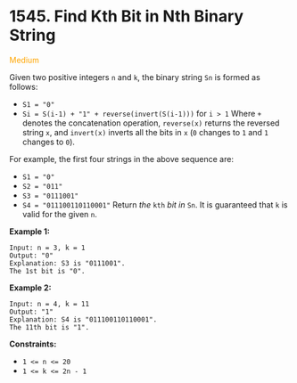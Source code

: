 # 1545. Find Kth Bit in Nth Binary String
<span style="color:orange">Medium</span>

Given two positive integers `n` and `k`, the binary string `Sn` is formed as follows:
- `S1 = "0"`
- `Si = S(i-1) + "1" + reverse(invert(S(i-1)))` for `i > 1`
Where `+` denotes the concatenation operation, `reverse(x)` returns the reversed string `x`, and `invert(x)` inverts all the bits in `x` (`0` changes to `1` and `1` changes to `0`).

For example, the first four strings in the above sequence are:
- `S1 = "0"`
- `S2 = "011"`
- `S3 = "0111001"`
- `S4 = "011100110110001"`
Return *the* `kth` *bit in* `Sn`. It is guaranteed that `k` is valid for the given `n`.

**Example 1:**
```
Input: n = 3, k = 1
Output: "0"
Explanation: S3 is "0111001".
The 1st bit is "0".
```
**Example 2:**
```
Input: n = 4, k = 11
Output: "1"
Explanation: S4 is "011100110110001".
The 11th bit is "1".
```

**Constraints:**
- `1 <= n <= 20`
- `1 <= k <= 2n - 1`